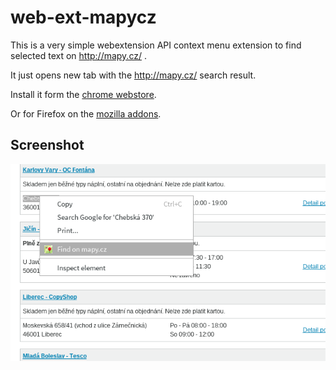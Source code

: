 # web-ext-mapycz

This is a very simple webextension API context menu extension to find selected
text on http://mapy.cz/ .

It just opens new tab with the http://mapy.cz/ search result.

Install it form the [chrome webstore](https://chrome.google.com/webstore/detail/find-on-mapycz/gmogjpphjifpompcibhiafmlkhdmbbkb).

Or for Firefox on the [mozilla addons](https://addons.mozilla.org/en-US/firefox/addon/find-on-mapy-cz/).


## Screenshot

![Screenshot](/screenshot.png?raw=true "Screenshot")
